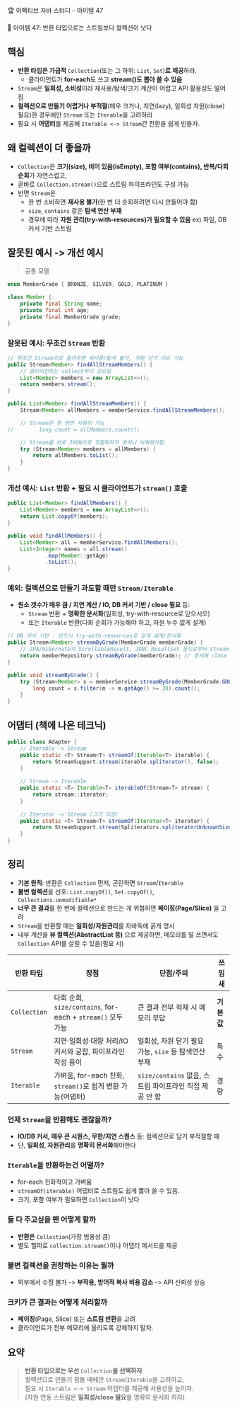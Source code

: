 :trophy: 이펙티브 자바 스터디 - 아이템 47

:book: 아이템 47: 반환 타입으로는 스트림보다 컬렉션이 낫다

## 핵심
- **반환 타입은 가급적** `Collection`(또는 그 하위: `List`, `Set`)**로 제공**하라.
  - 클라이언트가 **for-each**도 쓰고 **stream()도 뽑아 쓸 수 있음**
- `Stream`은 **일회성, 소비성**이라 재사용/탐색/크기 계산이 어렵고 API 활용성도 떨어짐
- **컬렉션으로 만들기 어렵거나 부적절**(매우 크거나, 지연(lazy), 일회성 자원(close) 필요)한 경우에만 `Stream` 또는 `Iterable`을 고려하라
- 필요 시 **어댑터**를 제공해 `Iterable <-> Stream`간 전환을 쉽게 만들자.

## 왜 컬렉션이 더 좋을까
- `Collection`은 **크기(size), 비어 있음(isEmpty), 포함 여부(contains), 반복/다회 순회**가 자연스럽고,
- 곧바로 `Collection.stream()`으로 스트림 파이프라인도 구성 가능
- 반면 `Stream`은
  - 한 번 소비하면 **재사용 불가**(한 번 더 순회하려면 다시 만들어야 함)
  - `size`, `contains` 같은 **탐색 연산 부재**
  - 경우에 따라 **자원 관리(try-with-resources)가 필요할 수 있음** ex) 파일, DB 커서 기반 스트림

## 잘못된 예시 -> 개선 예시

> 공통 모델

```java
enum MemberGrade { BRONZE, SILVER, GOLD, PLATINUM }

class Member {
    private final String name;
    private final int age;
    private final MemberGrade grade;
}
```

### 잘못된 예시: 무조건 `Stream` 반환

```java
// 무조건 Stream으로 돌려주면 재사용/탐색 불가, 자원 닫기 이슈 가능
public Stream<Member> findAllStreamMembers() {
    // 클라이언트는 collect부터 강요됨
    List<Member> members = new ArrayList<>();
    return members.stream();
}

public List<Member> findAllStreamMembers() {
    Stream<Member> allMembers = memberService.findAllStreamMembers();

    // Stream은 한 번만 사용이 가능
//        long count = allMembers.count();

    // Stream을 바로 JSON으로 직렬화하지 못하니 바꿔줘야함.
    try (Stream<Member> members = allMembers) {
        return allMembers.toList();
    }
}
```

### 개선 예시: `List` 반환 + 필요 시 클라이언트가 `stream()` 호출

```java
public List<Member> findAllMembers() {
    List<Member> members = new ArrayList<>();
    return List.copyOf(members);
}

public void findAllMembers() {
    List<Member> all = memberService.findAllMembers();
    List<Integer> names = all.stream()
            .map(Member::getAge)
            .toList();
}
```

### 예외: 컬렉션으로 만들기 과도할 때만 `Stream/Iterable`
- **원소 갯수가 매우 큼 / 지연 계산 / IO, DB 커서 기반 / close 필요** 등:
  - `Stream` 반환 + **명확한 문서화**(일회성, try-with-resource로 닫으시오)
  - 또는 `Iterable` 반환(다회 순회가 가능해야 하고, 자원 누수 없게 설계)

```java
// DB 커서 기반 - 반드시 try-with-resources로 닫게 설계/문서화
public Stream<Member> streamByGrade(MemberGrade memberGrade) {
    // JPA/Hibernate의 ScrollableResult, JDBC ResultSet 등으로부터 Stream 구성했다고 가정
    return memberRepository.streamByGrade(memberGrade); // 문서에 close 필요 남기기
}

public void streamByGrade() {
    try (Stream<Member> s = memberService.streamByGrade(MemberGrade.GOLD)) {
        long count = s.filter(m -> m.getAge() >= 30).count();
    }
}
```

## 어댑터 (책에 나온 테크닉)

```java
public class Adapter {
    // Iterable -> Stream
    public static <T> Stream<T> streamOf(Iterable<T> iterable) {
        return StreamSupport.stream(iterable.spliterator(), false);
    }
    
    // Stream -> Iterable
    public static <T> Iterable<T> iterableOf(Stream<T> stream) {
        return stream::iterator;
    }
    
    // Iterator -> Stream (크기 미상)
    public static <T> Stream<T> streamOf(Iterator<T> iterator) {
        return StreamSupport.stream(Spliterators.spliteratorUnknownSize(iterator, 0), false);
    }
}
```

## 정리
- **기본 원칙**: 반환은 `Collection` 먼저, 곤란하면 `Stream`/`Iterable`
- **불변 컬렉션**을 선호: `List.copyOf()`, `Set.copyOf()`, `Collections.unmodifiable*`
- **너무 큰 결과**를 한 번에 컬렉션으로 만드는 게 위험하면 **페이징(Page/Slice)** 을 고려
- `Stream`을 반환할 때는 **일회성/자원관리**를 자바독에 굵게 명시
- 내부 계산을 **뷰 컬렉션(AbstractList 등)** 으로 제공하면, 메모리를 덜 쓰면서도 `Collection` API를 살릴 수 있음(필요 시)


| 반환 타입        | 장점                                                  | 단점/주의                                   | 쓰임새     |
| ------------ | --------------------------------------------------- | --------------------------------------- | ------- |
| `Collection` | 다회 순회, `size/contains`, for-each + `stream()` 모두 가능 | 큰 결과 전부 적재 시 메모리 부담                     | **기본값** |
| `Stream`     | 지연·일회성·대량 처리/IO 커서와 궁합, 파이프라인 작성 용이                 | 일회성, 자원 닫기 필요 가능, `size` 등 탐색연산 부재      | 특수      |
| `Iterable`   | 가벼움, for-each 친화, `stream()`로 쉽게 변환 가능(어댑터)         | `size/contains` 없음, 스트림 파이프라인 직접 제공 안 함 | 경량      |

### 언제 `Stream`을 반환해도 괜찮을까?
- **IO/DB 커서, 매우 큰 시퀀스, 무한/지연 스퀀스** 등: 컬렉션으로 담기 부적절할 때
- 단, **일회성, 자원관리**를 **명확히 문서화**해야한다

### `Iterable`을 반환하는건 어떨까?
- for-each 친화적이고 가벼움
- `streamOf(iterable)` 어댑터로 스트림도 쉽게 뽑아 쓸 수 있음.
- 크기, 포함 여부가 필요하면 `Collection`이 낫다

### 둘 다 주고싶을 땐 어떻게 할까
- **반환은** `Collection`(가장 범용성 큼)
- 별도 헬퍼로 `collection.stream()`이나 어댑터 메서드를 제공

### 불변 컬렉션을 권장하는 이유는 뭘까
- 외부에서 수정 불가 -> **부작용, 방어적 복사 비용 감소** -> API 신뢰성 상승

### 크키가 큰 결과는 어떻게 처리할까
- **페이징**(Page, Slice) 또는 **스트림 반환**을 고려
- 클라이언트가 전부 메모리에 올리도록 강제하지 말자.

## 요약
> **반환 타입으로는 우선** `Collection`**을 선택하자**  
> 컬렉션으로 만들기 힘들 때에만 `Stream`/`Iterable`을 고려하고,  
> 필요 시 `Iterable <-> Stream` 어댑터를 제공해 사용성을 높이자.  
> (자원 연동 스트림은 **일회성/close 필요**를 명확히 문서화 하자)